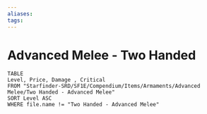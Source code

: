 ```yaml
---
aliases: 
tags: 
---
```


# Advanced Melee - Two Handed

``` dataview
TABLE
Level, Price, Damage , Critical
FROM "Starfinder-SRD/SF1E/Compendium/Items/Armaments/Advanced Melee/Two Handed - Advanced Melee"
SORT Level ASC
WHERE file.name != "Two Handed - Advanced Melee"
```